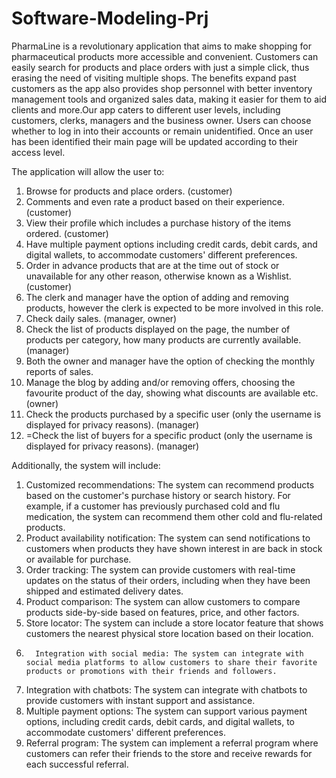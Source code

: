 # Software-Modeling-Prj


PharmaLine is a revolutionary application that aims to make shopping for pharmaceutical products more accessible and convenient. Customers can easily search for products and place orders with just a simple click, thus erasing the need of visiting multiple shops. The benefits expand past customers as the app also provides shop personnel with better inventory management tools and organized sales data, making it easier for them to aid clients and more.Our app caters to different user levels, including customers, clerks, managers and the business owner. Users can choose whether to log in into their accounts or remain unidentified. Once an user has been identified their main page will be updated according to their access level. 


The application will allow the user to:
1. Browse for products and place orders. (customer)
2. Comments and even rate a product based on their experience. (customer)
3. View their profile which includes a purchase history of the items ordered. (customer)
4. Have multiple payment options including credit cards, debit cards, and digital wallets, to accommodate customers' different preferences.
5. Order in advance products that are at the time out of stock or unavailable for any other reason, otherwise known as a Wishlist. (customer)
6. The clerk and manager have the option of adding and removing products, however the clerk is expected to be more involved in this role.
7. Check daily sales. (manager, owner)
8. Check the list of products displayed on the page, the number of products per category, how many products are currently available. (manager)
9. Both the owner and manager have the option of checking the monthly reports of sales.
10. Manage the blog by adding and/or removing offers, choosing the favourite product of the day, showing what discounts are available etc. (owner)
11. Check the products purchased by a specific user (only the username is displayed for privacy reasons). (manager)
12. =Check the list of buyers for a specific product (only the username is displayed for privacy reasons). (manager)
 


Additionally, the system will include:
1. Customized recommendations: The system can recommend products based on the customer's purchase history or search history. For example, if a customer has previously purchased cold and flu medication, the system can recommend them other cold and flu-related products.
2. Product availability notification: The system can send notifications to customers when products they have shown interest in are back in stock or available for purchase.
3. Order tracking: The system can provide customers with real-time updates on the status of their orders, including when they have been shipped and estimated delivery dates.
4. Product comparison: The system can allow customers to compare products side-by-side based on features, price, and other factors.
5. Store locator: The system can include a store locator feature that shows customers the nearest physical store location based on their location.
6.       Integration with social media: The system can integrate with social media platforms to allow customers to share their favorite products or promotions with their friends and followers.
7. Integration with chatbots: The system can integrate with chatbots to provide customers with instant support and assistance.
8. Multiple payment options: The system can support various payment options, including credit cards, debit cards, and digital wallets, to accommodate customers' different preferences.
9. Referral program: The system can implement a referral program where customers can refer their friends to the store and receive rewards for each successful referral.
